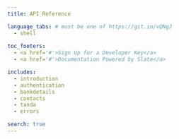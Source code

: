 ```yaml
---
title: API Reference

language_tabs: # must be one of https://git.io/vQNgJ
  - shell
  
toc_footers:
  - <a href='#'>Sign Up for a Developer Key</a>
  - <a href='#'>Documentation Powered by Slate</a>

includes:
  - introduction
  - authentication
  - bankdetails
  - contacts
  - tanda
  - errors

search: true
---
```

